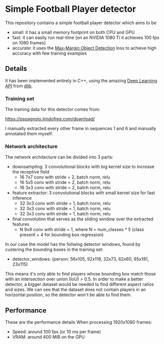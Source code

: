 # Simple Football Player detector

This repository contains a simple football player detector which aims to be

- small: it has a small memory footprint on both CPU and GPU
- fast: it can easily run real-time (on an NVIDIA 1080 Ti it achieves 100 fps on 1080 frames)
- accurate: it uses the [Max-Margin Object Detection](https://arxiv.org/abs/1502.00046) loss to achieve high accuracy with few training examples

## Details

It has been implemented entirely in C++, using the amazing [Deep Learning API](http://blog.dlib.net/2016/06/a-clean-c11-deep-learning-api.html) from [dlib](http://dlib.net/).

### Training set

The training data for this detector comes from:

https://pspagnolo.jimdofree.com/download/

I manually extracted every other frame in sequences 1 and 6 and manually annotated them myself.

### Network architecture

The network architecture can be divided into 3 parts:

- downsampling: 3 convolutional blocks with big kernel size to increase the receptive field
    - 16 7x7 conv with stride = 2, batch norm, relu
    - 16 5x5 conv with stride = 2, batch norm, relu
    - 16 3x3 conv with stride = 2, batch norm, relu
- feature extractor: 3 convolutional blocks with small kernel size for fast inference
    - 32 3x3 conv with stride = 1, batch norm, relu
    - 32 3x3 conv with stride = 1, batch norm, relu
    - 32 3x3 conv with stride = 1, batch norm, relu
- final convolution that serves as the sliding window over the extracted features
    - N 9x9 conv with stride = 1, where N = num_classes * 5 (class present + 4 for bounding box regression)

In our case the model has the follwing detector windows, found by custering the bounding boxes in the training set:

- detector_windows: (person: 56x105, 92x118, 32x73, 62x60, 65x181, 23x115)

This means it's only able to find players whose bounding box match those with an intersection over union (IoU) > 0.5.
In order to make a better detector, a bigger dataset would be needed to find different aspect ratios and sizes.
We can see that the dataset does not contain players in an horizontal position, so the detector won't be able to find them.

## Performance

These are the performance details When processing 1920x1080 frames:

- Speed: around 100 fps (or 10 ms per frame)
- VRAM: around 400 MiB on the GPU
